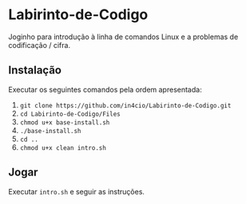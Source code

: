 # Labirinto-de-Codigo
Joginho para introdução à linha de comandos Linux e a problemas de codificação / cifra.

## Instalação
Executar os seguintes comandos pela ordem apresentada:
1. `git clone https://github.com/in4cio/Labirinto-de-Codigo.git`
2. `cd Labirinto-de-Codigo/Files`
3. `chmod u+x base-install.sh`
4. `./base-install.sh`
5. `cd ..`
6. `chmod u+x clean intro.sh`

## Jogar
Executar `intro.sh` e seguir as instruções.
